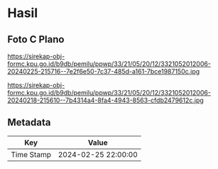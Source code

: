 # Hasil

## Foto C Plano

https://sirekap-obj-formc.kpu.go.id/b9db/pemilu/ppwp/33/21/05/20/12/3321052012006-20240225-215716--7e2f6e50-7c37-485d-a161-7bce1987150c.jpg

https://sirekap-obj-formc.kpu.go.id/b9db/pemilu/ppwp/33/21/05/20/12/3321052012006-20240218-215610--7b4314a4-8fa4-4943-8563-cfdb2479612c.jpg


## Metadata

| Key        | Value               |
| ---------- | ------------------- |
| Time Stamp | 2024-02-25 22:00:00 |




